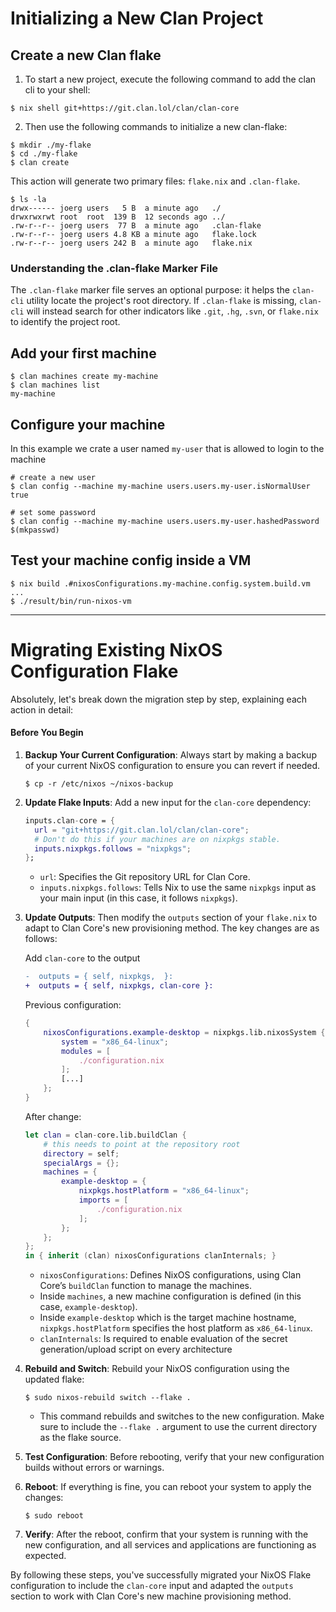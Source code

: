 # Initializing a New Clan Project

## Create a new Clan flake

1. To start a new project, execute the following command to add the clan cli to your shell:

```shellSession
$ nix shell git+https://git.clan.lol/clan/clan-core
```

2. Then use the following commands to initialize a new clan-flake:

```shellSession
$ mkdir ./my-flake
$ cd ./my-flake
$ clan create
```

This action will generate two primary files: `flake.nix` and `.clan-flake`.

```shellSession
$ ls -la
drwx------ joerg users   5 B  a minute ago   ./
drwxrwxrwt root  root  139 B  12 seconds ago ../
.rw-r--r-- joerg users  77 B  a minute ago   .clan-flake
.rw-r--r-- joerg users 4.8 KB a minute ago   flake.lock
.rw-r--r-- joerg users 242 B  a minute ago   flake.nix
```

### Understanding the .clan-flake Marker File

The `.clan-flake` marker file serves an optional purpose: it helps the `clan-cli` utility locate the project's root directory.
If `.clan-flake` is missing, `clan-cli` will instead search for other indicators like `.git`, `.hg`, `.svn`, or `flake.nix` to identify the project root.

## Add your first machine

```shellSession
$ clan machines create my-machine
$ clan machines list
my-machine
```

## Configure your machine

In this example we crate a user named `my-user` that is allowed to login to the machine

```shellSession
# create a new user
$ clan config --machine my-machine users.users.my-user.isNormalUser true

# set some password
$ clan config --machine my-machine users.users.my-user.hashedPassword $(mkpasswd)
```

## Test your machine config inside a VM

```shellSession
$ nix build .#nixosConfigurations.my-machine.config.system.build.vm
...
$ ./result/bin/run-nixos-vm
```

---

# Migrating Existing NixOS Configuration Flake

Absolutely, let's break down the migration step by step, explaining each action in detail:

#### Before You Begin

1. **Backup Your Current Configuration**: Always start by making a backup of your current NixOS configuration to ensure you can revert if needed.

   ```shellSession
   $ cp -r /etc/nixos ~/nixos-backup
   ```

2. **Update Flake Inputs**: Add a new input for the `clan-core` dependency:

   ```nix
   inputs.clan-core = {
     url = "git+https://git.clan.lol/clan/clan-core";
     # Don't do this if your machines are on nixpkgs stable.
     inputs.nixpkgs.follows = "nixpkgs";
   };
   ```

   - `url`: Specifies the Git repository URL for Clan Core.
   - `inputs.nixpkgs.follows`: Tells Nix to use the same `nixpkgs` input as your main input (in this case, it follows `nixpkgs`).

3. **Update Outputs**: Then modify the `outputs` section of your `flake.nix` to adapt to Clan Core's new provisioning method. The key changes are as follows:

   Add `clan-core` to the output

   ```diff
   -  outputs = { self, nixpkgs,  }:
   +  outputs = { self, nixpkgs, clan-core }:
   ```

   Previous configuration:

   ```nix
   {
       nixosConfigurations.example-desktop = nixpkgs.lib.nixosSystem {
           system = "x86_64-linux";
           modules = [
               ./configuration.nix
           ];
           [...]
       };
   }
   ```

   After change:

   ```nix
   let clan = clan-core.lib.buildClan {
       # this needs to point at the repository root
       directory = self;
       specialArgs = {};
       machines = {
           example-desktop = {
               nixpkgs.hostPlatform = "x86_64-linux";
               imports = [
                   ./configuration.nix
               ];
           };
       };
   };
   in { inherit (clan) nixosConfigurations clanInternals; }
   ```

   - `nixosConfigurations`: Defines NixOS configurations, using Clan Core’s `buildClan` function to manage the machines.
   - Inside `machines`, a new machine configuration is defined (in this case, `example-desktop`).
   - Inside `example-desktop` which is the target machine hostname, `nixpkgs.hostPlatform` specifies the host platform as `x86_64-linux`.
   - `clanInternals`: Is required to enable evaluation of the secret generation/upload script on every architecture

4. **Rebuild and Switch**: Rebuild your NixOS configuration using the updated flake:

   ```shellSession
   $ sudo nixos-rebuild switch --flake .
   ```

   - This command rebuilds and switches to the new configuration. Make sure to include the `--flake .` argument to use the current directory as the flake source.

5. **Test Configuration**: Before rebooting, verify that your new configuration builds without errors or warnings.

6. **Reboot**: If everything is fine, you can reboot your system to apply the changes:

   ```shellSession
   $ sudo reboot
   ```

7. **Verify**: After the reboot, confirm that your system is running with the new configuration, and all services and applications are functioning as expected.

By following these steps, you've successfully migrated your NixOS Flake configuration to include the `clan-core` input and adapted the `outputs` section to work with Clan Core's new machine provisioning method.
